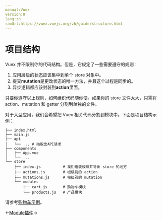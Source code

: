 ```yaml
---
manual:Vuex
version:0
lang:zh
rawUrl:https://vuex.vuejs.org/zh/guide/structure.html
---
```



# 项目结构<a name="项目结构"></a>


Vuex 并不限制你的代码结构。但是，它规定了一些需要遵守的规则：


1. 应用层级的状态应该集中到单个 store 对象中。
1. 提交**mutation**是更改状态的唯一方法，并且这个过程是同步的。
1. 异步逻辑都应该封装到**action**里面。


只要你遵守以上规则，如何组织代码随你便。如果你的 store 文件太大，只需将 action、mutation 和 getter 分割到单独的文件。



对于大型应用，我们会希望把 Vuex 相关代码分割到模块中。下面是项目结构示例：


```
├── index.html
├── main.js
├── api
│   └── ... # 抽取出API请求
├── components
│   ├── App.vue
│   └── ...
└── store
    ├── index.js          # 我们组装模块并导出 store 的地方
    ├── actions.js        # 根级别的 action
    ├── mutations.js      # 根级别的 mutation
    └── modules
        ├── cart.js       # 购物车模块
        └── products.js   # 产品模块

```



请参考[购物车示例](%2454 "")。





←[Module](%2332 "")[插件](%2334 "")→





